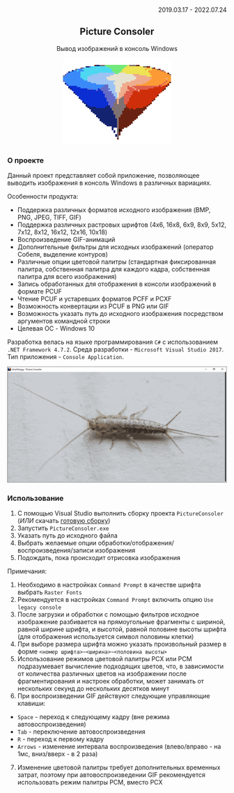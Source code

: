 <div id="top"></div>


<br />
<div align="center">
  <p align="right">2019.03.17 - 2022.07.24</p>
  <h2 align="center">Picture Consoler</h2>
  <p align="center">Вывод изображений в консоль Windows</p>
</div>

<div align="center">
  <img src="https://github.com/Melyohin-AA/PictureConsoler/raw/master/_ReadmeFiles/main.png" alt="main">
</div>

### О проекте

Данный проект представляет собой приложение, позволяющее выводить изображения в консоль Windows в различных вариациях.

Особенности продукта:
* Поддержка различных форматов исходного изображения (BMP, PNG, JPEG, TIFF, GIF)
* Поддержка различных растровых шрифтов (4x6, 16x8, 6x9, 8x9, 5x12, 7x12, 8x12, 16x12, 12x16, 10x18)
* Воспроизведение GIF-анимаций
* Дополнительные фильтры для исходных изображений (оператор Собеля, выделение контуров)
* Различные опции цветовой палитры (стандартная фиксированная палитра, собственная палитра для каждого кадра, собственная палитра для всего изображения)
* Запись обработанных для отображения в консоли изображений в формате PCUF
* Чтение PCUF и устаревших форматов PCFF и PCXF
* Возможность конвертации из PCUF в PNG или GIF
* Возможность указать путь до исходного изображения посредством аргументов командной строки
* Целевая ОС - Windows 10

Разработка велась на языке программирования `C#` с использованием `.NET Framework 4.7.2`. Среда разработки - `Microsoft Visual Studio 2017`. Тип приложения - `Console Application`.

![product-screenshot](https://github.com/Melyohin-AA/PictureConsoler/raw/master/_ReadmeFiles/product-screenshot.png)


### Использование

1. С помощью Visual Studio выполнить сборку проекта `PictureConsoler` (*ИЛИ* скачать [готовую сборку](https://drive.google.com/file/d/1kOY1syEP82-f2W1pyNbwSb1MWq62hlPd/view?usp=sharing))
2. Запустить `PictureConsoler.exe`
3. Указать путь до исходного файла
4. Выбрать желаемые опции обработки/отображения/воспроизведения/записи изображения
5. Подождать, пока происходит отрисовка изображения

Примечания:
1. Необходимо в настройках `Command Prompt` в качестве шрифта выбрать `Raster Fonts`
2. Рекомендуется в настройках `Command Prompt` включить опцию `Use legacy console`
3. После загрузки и обработки с помощью фильтров исходное изображение разбивается на прямоугольные фрагменты с шириной, равной ширине шрифта, и высотой, равной половине высоты шрифта (для отображения используется символ половины клетки)
4. При выборе размера шрифта можно указать произвольный размер в форме `<номер шрифта>~<ширина>~<половина высоты>`
5. Использование режимов цветовой палитры PCX или PCM подразумевает вычисление подходящих цветов, что, в зависимости от количества различных цветов на изображении после фрагментирования и настроек обработки, может занимать от нескольких секунд до нескольких десятков минут
6. При воспроизведении GIF действуют следующие управляющие клавиши:
  * `Space` - переход к следующему кадру (вне режима автовоспроизведения)
  * `Tab` - переключение автовоспроизведения
  * `R` - переход к первому кадру
  * `Arrows` - изменение интервала воспроизведения (влево/вправо - на 1мс, вниз/вверх - в 2 раза)
7. Изменение цветовой палитры требует дополнительных временных затрат, поэтому при автовоспроизведении GIF рекомендуется использовать режим палитры PCM, вместо PCX
